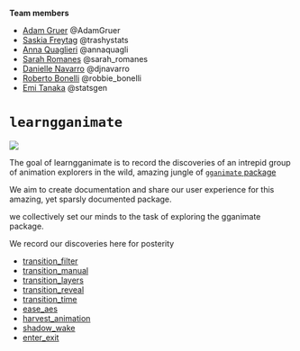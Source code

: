 
<!-- README.md is generated from README.Rmd. Please edit that file -->
**Team members**

-   [Adam Gruer](https://github.com/adam-gruer) @AdamGruer
-   [Saskia Freytag](https://github.com/SaskiaFreytag) @trashystats
-   [Anna Quaglieri](https://github.com/SaskiaFreytag) @annaquagli
-   [Sarah Romanes](https://github.com/sarahromanes) @sarah\_romanes
-   [Danielle Navarro](https://github.com/SaskiaFreytag) @djnavarro
-   [Roberto Bonelli](https://github.com/Robbie90) @robbie\_bonelli
-   [Emi Tanaka](https://github.com/emitanaka) @statsgen

`learngganimate`
================

![](transition_manual_files/figure-gfm/unnamed-chunk-2-1.gif)

The goal of learngganimate is to record the discoveries of an intrepid group of animation explorers in the wild, amazing jungle of [`gganimate` package](https://github.com/thomasp85/gganimate)

We aim to create documentation and share our user experience for this amazing, yet sparsly documented package.

we collectively set our minds to the task of exploring the gganimate package.

We record our discoveries here for posterity

-   [transition\_filter](transition_filter.md)
-   [transition\_manual](transition_manual.md)
-   [transition\_layers](transition_layers.md)
-   [transition\_reveal](transition_reveal/transition_reveal.md)
-   [transition\_time](transition_time/transition_time.md)
-   [ease\_aes](ease_aes.md)
-   [harvest\_animation](example_harvest_animation.md)
-   [shadow\_wake](shadow_wake.md)
-   [enter\_exit](enter_exit/enter_exit.md)
